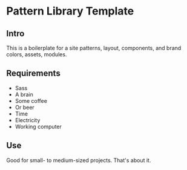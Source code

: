 # Pattern Library Template

## Intro
This is a boilerplate for a site patterns, layout, components, and brand colors, assets, modules.


## Requirements
* Sass
* A brain
* Some coffee
* Or beer
* Time
* Electricity
* Working computer


## Use
Good for small- to medium-sized projects. That's about it. 

